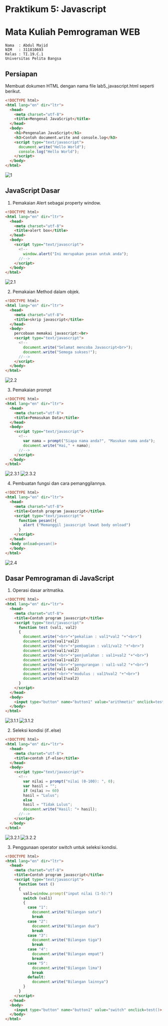 # Praktikum 5: Javascript
# Mata Kuliah Pemrograman WEB
```
Nama  : Abdul Majid
NIM   : 311810693
Kelas : TI.19.C.1
Universitas Pelita Bangsa
```
## Persiapan
Membuat dokumen HTML dengan nama file lab5_javascript.html seperti berikut.
```HTML
<!DOCTYPE html>
<html lang="en" dir="ltr">
  <head>
    <meta charset="utf-8">
    <title>Mengenal JavaScript</title>
  </head>
  <body>
    <h1>Pengenalan JavaScript</h1>
    <h3>Contoh document.write and console.log</h3>
    <script type="text/javascript">
      document.write("Hello World");
      console.log("Hello World");
    </script>
  </body>
</html>
```
![1](https://github.com/abdulmajid96/lab5_javascript/blob/main/SS/1.PNG)

## JavaScript Dasar
1. Pemakaian Alert sebagai property window.
```HTML
<!DOCTYPE html>
<html lang="en" dir="ltr">
  <head>
    <meta charset="utf-8">
    <title>alert box</title>
  </head>
  <body>
    <script type="text/javascript">
      <!--
        window.alert("Ini merupakan pesan untuk anda");
      //-->
    </script>
  </body>
</html>
```
![2.1](https://github.com/abdulmajid96/lab5_javascript/blob/main/SS/2.1.PNG)

2. Pemakaian Method dalam objek.
```HTML
<!DOCTYPE html>
<html lang="en" dir="ltr">
  <head>
    <meta charset="utf-8">
    <title>skrip javascript</title>
  </head>
  <body>
    percobaan memakai javascript:<br>
    <script type="text/javascript">
      <!--
        document.write("Selamat mencoba Javascript<br>");
        document.write("Semoga sukses!");
      //-->
    </script>
  </body>
</html>
```
![2.2](https://github.com/abdulmajid96/lab5_javascript/blob/main/SS/2.2.PNG)

3. Pemakaian prompt
```html
<!DOCTYPE html>
<html lang="en" dir="ltr">
  <head>
    <meta charset="utf-8">
    <title>Pemasukan Data</title>
  </head>
  <body>
    <script type="text/javascript">
      <!--
        var nama = prompt("Siapa nama anda?", "Masukan nama anda");
        document.write("Hai," + nama);
      //-->
    </script>
  </body>
</html>
```
![2.3.1](https://github.com/abdulmajid96/lab5_javascript/blob/main/SS/2.3.1.PNG)
![2.3.2](https://github.com/abdulmajid96/lab5_javascript/blob/main/SS/2.3.2.PNG)

4. Pembuatan fungsi dan cara pemanggilannya.
```HTML
<!DOCTYPE html>
<html lang="en" dir="ltr">
  <head>
    <meta charset="utf-8">
    <title>Contoh program javascript</title>
    <script type="text/javascript">
      function pesan(){
        alert ("Memanggil javascript lewat body onload")
      }
    </script>
  </head>
  <body onload=pesan()>
  </body>
</html>
```
![2.4](https://github.com/abdulmajid96/lab5_javascript/blob/main/SS/2.4.PNG)

## Dasar Pemrograman di JavaScript
1. Operasi dasar aritmatika.
```HTML
<!DOCTYPE html>
<html lang="en" dir="ltr">
  <head>
    <meta charset="utf-8">
    <title>Contoh program javascript</title>
    <script type="text/javascript">
      function test (val1, val2)
      {
        document.write("<br>"+"pekalian : val1*val2 "+"<br>")
        document.write(val1*val2)
        document.write("<br>"+"pembagian : val1/val2 "+"<br>")
        document.write(val1/val2)
        document.write("<br>"+"penjumlahan : val1+val2 "+"<br>")
        document.write(val1+val2)
        document.write("<br>"+"pengurangan : val1-val2 "+"<br>")
        document.write(val1-val2)
        document.write("<br>"+"modulus : val1%val2 "+"<br>")
        document.write(val1%val2)
      }
    </script>
  </head>
  <body>
    <input type="button" name="button1" value="arithmetic" onclick=test(9,4)>
  </body>
</html>
```
![3.1.1](https://github.com/abdulmajid96/lab5_javascript/blob/main/SS/3.1.1.PNG)
![3.1.2](https://github.com/abdulmajid96/lab5_javascript/blob/main/SS/3.1.2.PNG)

2. Seleksi kondisi (if..else)
```HTML
<!DOCTYPE html>
<html lang="en" dir="ltr">
  <head>
    <meta charset="utf-8">
    <title>contoh if-else</title>
  </head>
  <body>
    <script type="text/javascript">
      <!--
        var nilai = prompt("nilai (0-100): ", 0);
        var hasil = "";
        if (nilai >= 60)
        hasil = "Lulus";
        else
        hasil = "Tidak Lulus";
        document.write("Hasil: "+ hasil);
      //-->
    </script>
  </body>
</html>
```
![3.2.1](https://github.com/abdulmajid96/lab5_javascript/blob/main/SS/3.2.1.PNG)
![3.2.2](https://github.com/abdulmajid96/lab5_javascript/blob/main/SS/3.2.2.PNG)

3. Penggunaan operator switch untuk seleksi kondisi.
```HTML
<!DOCTYPE html>
<html lang="en" dir="ltr">
  <head>
    <meta charset="utf-8">
    <title>Contoh program javascript</title>
    <script type="text/javascript">
      function test ()
      {
        val1=window.prompt("input nilai (1-5):")
        switch (val1)
        {
          case "1":
            document.write("Bilangan satu")
            break
          case "2":
            document.write("Bilangan dua")
            break
          case "3":
            document.write("Bilangan tiga")
            break
          case "4":
            document.write("Bilangan empat")
            break
          case "5":
            document.write("Bilangan lima")
            break
          default:
            document.write("Bilangan lainnya")
        }
      }
    </script>
  </head>
  <body>
    <input type="button" name="button1" value="switch" onclick=test()>
  </body>
</html>
```
